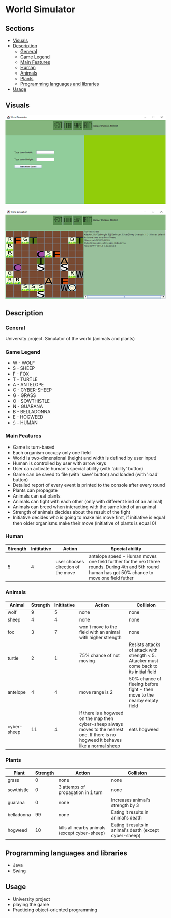 # World Simulator

## Sections

 - [Visuals](#visuals)
 - [Description](#description)
	 - [General](#general)
   - [Game Legend](#game-legend)
   - [Main Features](#main-features)
   - [Human](#human)
   - [Animals](#animals)
   - [Plants](#plants)
	- [Programming languages and libraries](#programming-languages-and-libraries)
 - [Usage](#usage)


## Visuals

![sample1](graphics/images_for_github/sample1.png)

![sample2](graphics/images_for_github/sample2.png)

## Description

### General
University project. Simulator of the world (animals and plants)

### Game Legend
 - W - WOLF
 - S - SHEEP
 - F - FOX
 - T - TURTLE
 - A - ANTELOPE
 - C - CYBER-SHEEP
 - G - GRASS
 - O - SOWTHISTLE
 - N - GUARANA
 - B - BELLADONNA
 - E - HOGWEED
 - :) - HUMAN
 
 ### Main Features
 - Game is turn-based
 - Each organism occupy only one field
 - World is two-dimensional (height and width is defined by user input)
 - Human is controlled by user with arrow keys
 - User can activate human's special ability (with 'ability' button)
 - Game can be saved to file (with 'save' button) and loaded (with 'load' button)
 - Detailed report of every event is printed to the console after every round
 - Plants can propagate
 - Animals can eat plants
 - Animals can fight with each other (only with different kind of an animal)
 - Animals can breed when interacting with the same kind of an animal
 - Strength of animals decides about the result of the fight
 - Initiative decides who is going to make his move first, if initiative is equal then older organisms make their move (initiative of plants is equal 0)
 
 ### Human
| Strength | Inititative | Action                             | Special ability                                                |
|----------|-------------|------------------------------------|----------------------------------------------------------|
| 5        | 4           | user chooses direction of the move | antelope speed - Human moves one field further for the next three rounds. During 4th and 5th round human has got 50% chance to move one field futher |

 ### Animals

| Animal      | Strength | Inititative | Action                                                                                                                                 | Collision                                                                                 |
|-------------|----------|-------------|----------------------------------------------------------------------------------------------------------------------------------------|-------------------------------------------------------------------------------------------|
| wolf        | 9        | 5           | none                                                                                                                                   | none                                                                                      |
| sheep       | 4        | 4           | none                                                                                                                                   | none                                                                                      |
| fox         | 3        | 7           | won't move to the field with an animal with higher strength                                                                            | none                                                                                      |
| turtle      | 2        | 1           | 75% chance of not moving                                                                                                               | Resists attacks of attack with strength < 5. Attacker must come back to its initial field |
| antelope    | 4        | 4           | move range is 2                                                                                                                        | 50% chance of fleeing before fight - then move to the nearby empty field                  |
| cyber-sheep | 11       | 4           | If there is a hogweed on the map then cyber-sheep always moves to the nearest one. If there is no hogweed it behaves like a normal sheep | eats hogweed                                                                              |

 ### Plants

| Plant      | Strength | Action                                        | Collision                                                |
|------------|----------|-----------------------------------------------|----------------------------------------------------------|
| grass      | 0        | none                                          | none                                                     |
| sowthistle | 0        | 3 attemps of propagation in 1 turn            | none                                                     |
| guarana    | 0        | none                                          | Increases animal's strength by 3                         |
| belladonna | 99       | none                                          | Eating it results in animal's death                      |
| hogweed    | 10       | kills all nearby animals (except cyber-sheep) | Eating it results in animal's death (except cyber-sheep) |


## Programming languages and libraries
- Java
- Swing

## Usage
 - University project
 - playing the game
 - Practicing object-oriented programming
